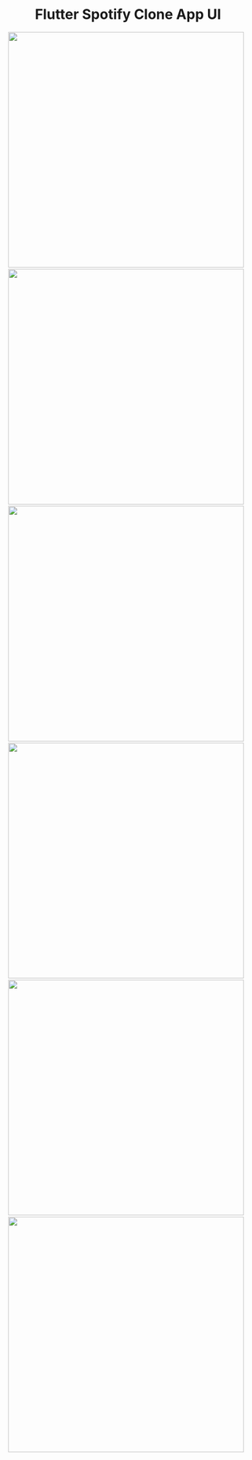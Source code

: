 <b><h1 align="center">Flutter Spotify Clone App UI</h1></b>

<div class="photo-container" align="center">
  <img src="https://github.com/ernklyc/flutter_spotify_clone_app_ui/blob/main/ss/1.png?raw=true" height="480",width="270">
  &nbsp;
  <img src="https://github.com/ernklyc/flutter_spotify_clone_app_ui/blob/main/ss/2.png" height="480",width="270">
  &nbsp;
  <img src="https://github.com/ernklyc/flutter_spotify_clone_app_ui/blob/main/ss/3.png" height="480",width="270">
  &nbsp;
  <img src="https://github.com/ernklyc/flutter_spotify_clone_app_ui/blob/main/ss/4.png" height="480",width="270">
  &nbsp;
  <img src="https://github.com/ernklyc/flutter_spotify_clone_app_ui/blob/main/ss/5.png" height="480",width="270">
  &nbsp;
  <img src="https://github.com/ernklyc/flutter_spotify_clone_app_ui/blob/main/ss/6.png" height="480",width="270">
  &nbsp;
</div>

